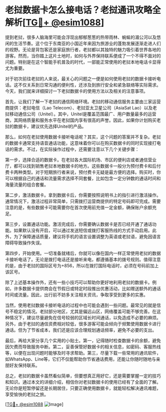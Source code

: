 # 老挝数据卡怎么接电话？老挝通讯攻略全解析[[TG💪+ @esim1088](https://t.me/s/esim1088)]

提到老挝，很多人脑海里可能会浮现出郁郁葱葱的热带雨林、蜿蜒的湄公河以及悠闲的生活节奏。这个位于东南亚的小国近年来因为旅游业的蓬勃发展逐渐走进人们的视野。无论是背包客还是家庭旅行者，老挝都以其独特的魅力吸引着世界各地的游客。然而，当你踏上这片土地时，如何与外界保持联系便成了一个不得不面对的问题。特别是在这个智能手机普及的时代，一部能正常使用的老挝本地电话卡显得尤为重要。

对于初次前往老挝的人来说，最关心的问题之一便是如何使用老挝的数据卡接听电话。这不仅关系到日常沟通的便利性，还涉及到旅行安全和紧急联络等实际需求。今天，我们就来详细探讨一下老挝数据卡的使用方法以及相关的注意事项。

首先，让我们了解一下老挝的通信网络环境。老挝的移动通信服务主要由三家运营商提供：老挝电信（Lao Telecom）、老挝亚太卫星公司（AsiaSat Lao）以及老挝移动通信公司（Unitel）。其中，Unitel是覆盖范围最广、用户数量最多的运营商，其网络质量和服务水平在老挝国内享有很高的声誉。因此，如果你计划购买老挝的数据卡，建议优先选择Unitel的产品。

那么，如何在老挝使用数据卡接听电话呢？其实，这个问题的答案并不复杂。老挝的数据卡通常支持语音通话功能，这意味着你可以在购买数据卡的同时实现接打电话的需求。不过，在实际操作过程中，还需要注意以下几个关键步骤：

第一步，选择合适的数据卡。在老挝各大国际机场、市区的便利店或者通信营业厅，都可以找到销售老挝本地数据卡的地方。这些数据卡一般分为预付费卡和后付费卡两种类型。对于短期旅行者来说，预付费卡无疑是最方便的选择。购买时，你可以根据自己的通话和流量需求选择不同套餐，比如包含一定分钟数的通话时间和海量流量的组合套餐。

第二步，激活数据卡。拿到数据卡后，你需要按照说明书上的指引进行激活操作。通常情况下，激活过程非常简单，只需拨打运营商提供的特定号码即可完成。需要注意的是，有些数据卡可能需要你在首次使用前充值一定金额，确保账户余额充足。

第三步，设置通话功能。激活完成后，你需要确认数据卡是否已经开通了通话功能。如果默认没有开启，可以通过发送短信或拨打客服热线的方式手动启用。此外，为了保障通话质量，建议将手机的语言设置调整为英语或老挝语，避免因语言障碍导致操作失误。

第四步，开始使用。一切准备就绪后，你就可以像在国内一样正常使用老挝的数据卡接听电话了。无论是拨打电话还是接听来电，都遵循基本的拨号规则。值得注意的是，由于老挝的国际区号为+856，所以在拨打国际电话时，必须在号码前加上该区号。

除了上述基本操作外，还有一些小技巧可以帮助你更好地利用老挝的数据卡。例如，许多数据卡提供商会在节假日或特定时段推出优惠活动，比如赠送额外的通话时间或流量。因此，出行前不妨多关注相关资讯，争取享受到更多的实惠。

当然，使用老挝数据卡接听电话的过程中也可能会遇到一些问题。最常见的就是信号不稳定的情况。老挝部分地区，尤其是偏远山区，网络覆盖可能不够完善。在这种情况下，建议尽量避免在信号较弱的区域长时间通话，以免造成不必要的麻烦。另外，由于老挝的通信资费相对较低，很多游客可能会倾向于频繁使用数据卡进行通话。但为了节省成本，我们还是应该合理规划通话频率，避免不必要的支出。

最后，再给大家分享几个实用的小贴士。第一，记得随时检查数据卡的余额，避免因欠费而导致服务中断。第二，妥善保管好数据卡的相关信息，如密码、客服热线等，以便在出现问题时能够及时寻求帮助。第三，尽量下载一些常用的通讯软件，如WhatsApp、Line等，它们不仅能帮助你节省通话费用，还能让你随时随地与亲朋好友保持联系。

总之，老挝的数据卡虽然看似简单，但要想真正用好它，还是需要掌握一定的技巧和知识。通过本文的详细介绍，相信你对老挝数据卡的使用已经有了全面的了解。无论你是短暂停留还是长期居住，只要正确使用数据卡，就能轻松解决通讯难题，享受愉快的老挝之旅。

[[TG💪+ @esim1088](https://t.me/s/esim1088) ![Image](https://i.postimg.cc/4NQfJmqS/Snipaste-2025-05-13-00-14-12.png)]